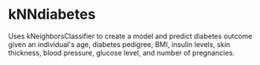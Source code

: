 # kNNdiabetes
Uses kNeighborsClassifier to create a model and predict diabetes outcome given an individual's age, diabetes pedigree, BMI, insulin levels, skin thickness, blood pressure, glucose level, and number of pregnancies. 

